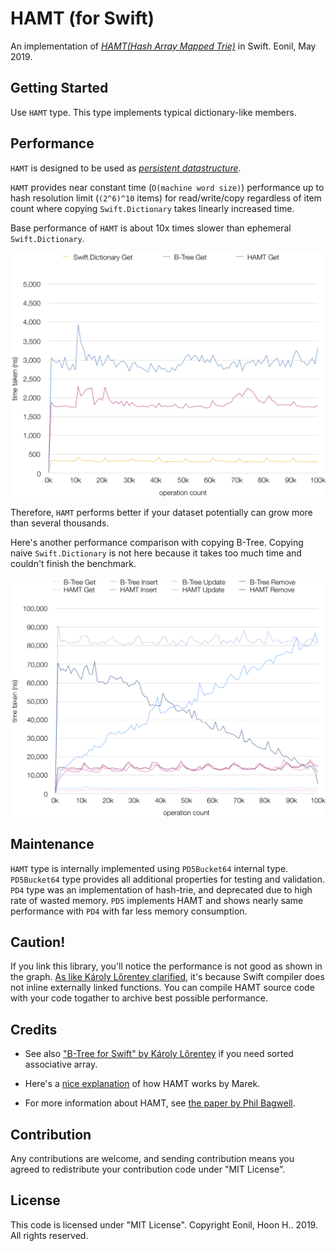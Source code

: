 HAMT (for Swift)
=============
An implementation of [*HAMT(Hash Array Mapped Trie)*](https://en.wikipedia.org/wiki/Hash_array_mapped_trie) in Swift.
Eonil, May 2019.



Getting Started
------------------
Use `HAMT` type. This type implements typical dictionary-like members.



Performance
----------------
`HAMT` is designed to be used as
[*persistent datastructure*](https://en.wikipedia.org/wiki/Persistent_data_structure).

`HAMT` provides near constant time (`O(machine word size)`) performance up to 
hash resolution limit (`(2^6)^10` items) for read/write/copy regardless of item count
where copying `Swift.Dictionary` takes linearly increased time.

Base performance of `HAMT` is about 10x times slower than ephemeral `Swift.Dictionary`.

![Get Performance](PerfTool/Get.png)

Therefore, `HAMT` performs better if your dataset potentially can grow more than
several thousands.

Here's another performance comparison with copying B-Tree. 
Copying naive `Swift.Dictionary` is not here because it takes too much time 
and couldn't finish the benchmark.

![CRUD Performance](PerfTool/CRUD.png)







Maintenance
---------------
`HAMT` type is internally implemented using `PD5Bucket64` internal type.
`PD5Bucket64` type provides all additional properties for testing and
validation.
`PD4` type was an implementation of hash-trie, and deprecated due to
high rate of wasted memory. `PD5` implements HAMT and shows nearly
same performance with `PD4` with far less memory consumption.




Caution!
----------
If you link this library, you'll notice the performance is not good as shown 
in the graph. [As like Károly Lőrentey clarified](https://github.com/attaswift/BTree#generics),
it's because Swift compiler does not inline externally linked functions.
You can compile HAMT source code with your code togather to archive
best possible performance.




Credits
---------
- See also ["B-Tree for Swift" by Károly Lőrentey](https://github.com/attaswift/BTree) 
if you need sorted associative array.

- Here's a [nice explanation](https://idea.popcount.org/2012-07-25-introduction-to-hamt/) 
of how HAMT works by Marek.

- For more information about HAMT, see
[the paper by Phil Bagwell](https://infoscience.epfl.ch/record/64398/files/idealhashtrees.pdf).



Contribution
---------------
Any contributions are welcome, and sending contribution means you agreed to redistribute
your contribution code under "MIT License".



License
---------
This code is licensed under "MIT License".
Copyright Eonil, Hoon H.. 2019.
All rights reserved.
